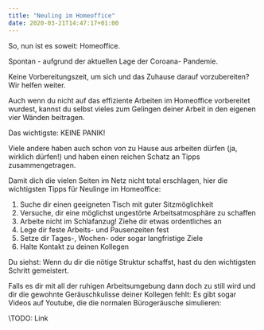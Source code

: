 ```yaml
---
title: "Neuling im Homeoffice"
date: 2020-03-21T14:47:17+01:00
---
```


So, nun ist es soweit: Homeoffice. 

Spontan - aufgrund der aktuellen Lage der Coroana- Pandemie.

Keine Vorbereitungszeit, um sich und das Zuhause darauf vorzubereiten? Wir helfen weiter.

Auch wenn du nicht auf das effiziente Arbeiten im Homeoffice vorbereitet wurdest, kannst du selbst vieles zum Gelingen deiner Arbeit in den eigenen vier Wänden beitragen. 

Das wichtigste: KEINE PANIK!

Viele andere haben auch schon von zu Hause aus arbeiten dürfen (ja, wirklich dürfen!) und haben einen reichen Schatz an Tipps zusammengetragen.
 
Damit dich die vielen Seiten im Netz nicht total erschlagen, hier die wichtigsten Tipps für Neulinge im Homeoffice:

1. Suche dir einen geeigneten Tisch mit guter Sitzmöglichkeit
1. Versuche, dir eine möglichst ungestörte Arbeitsatmosphäre zu schaffen
1. Arbeite nicht im Schlafanzug! Ziehe dir etwas ordentliches an
1. Lege dir feste Arbeits- und Pausenzeiten fest
1. Setze dir Tages-, Wochen- oder sogar langfristige Ziele
1. Halte Kontakt zu deinen Kollegen

Du siehst: Wenn du dir die nötige Struktur schaffst, hast du den wichtigsten Schritt gemeistert.

Falls es dir mit all der ruhigen Arbeitsumgebung dann doch zu still wird und dir die gewohnte Geräuschkulisse deiner Kollegen fehlt: Es gibt sogar Videos auf Youtube, die die normalen Bürogeräusche simulieren:

\TODO: Link

